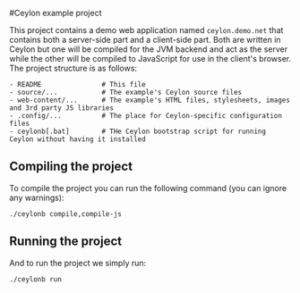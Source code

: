 #Ceylon example project

This project contains a demo web application named `ceylon.demo.net` that contains both a server-side part and a client-side part. Both are written in Ceylon but one will be compiled for the JVM backend and act as the server while the other will be compiled to JavaScript for use in the client's browser. The project structure is as follows:

```
- README               # This file
- source/...           # The example's Ceylon source files
- web-content/...      # The example's HTML files, stylesheets, images and 3rd party JS libraries
- .config/...          # The place for Ceylon-specific configuration files
- ceylonb[.bat]        # THe Ceylon bootstrap script for running Ceylon without having it installed
```

## Compiling the project

To compile the project you can run the following command (you can ignore any warnings):

    ./ceylonb compile,compile-js

## Running the project

And to run the project we simply run:

    ./ceylonb run
    

